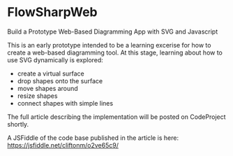 # FlowSharpWeb
Build a Prototype Web-Based Diagramming App with SVG and Javascript

This is an early prototype intended to be a learning excerise for how to create a web-based diagramming tool.
At this stage, learning about how to use SVG dynamically is explored:

* create a virtual surface
* drop shapes onto the surface
* move shapes around
* resize shapes
* connect shapes with simple lines

The full article describing the implementation will be posted on CodeProject shortly.

A JSFiddle of the code base published in the article is here: https://jsfiddle.net/cliftonm/o2ve65c9/ 
